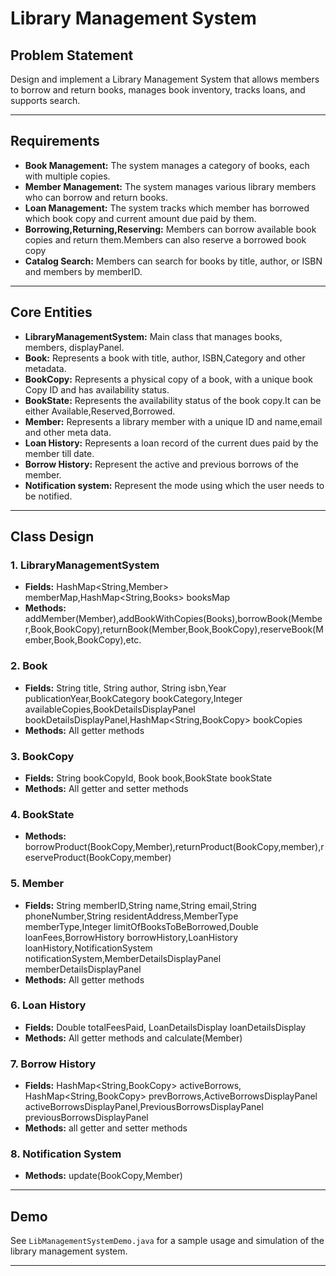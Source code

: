 # Library Management System 

## Problem Statement

Design and implement a Library Management System that allows members to borrow and return books, manages book inventory, tracks loans, and supports search.

---

## Requirements

- **Book Management:** The system manages a category of books, each with multiple copies.
- **Member Management:** The system manages various library members who can borrow and return books.
- **Loan Management:** The system tracks which member has borrowed which book copy and current amount due paid by them.
- **Borrowing,Returning,Reserving:** Members can borrow available book copies and return them.Members can also reserve a borrowed book copy
- **Catalog Search:** Members can search for books by title, author, or ISBN and members by memberID.

---

## Core Entities

- **LibraryManagementSystem:** Main class that manages books, members, displayPanel.
- **Book:** Represents a book with title, author, ISBN,Category and other metadata.
- **BookCopy:** Represents a physical copy of a book, with a unique book Copy ID and has availability status.
- **BookState:** Represents the availability status of the book copy.It can be either Available,Reserved,Borrowed.
- **Member:** Represents a library member with a unique ID and name,email and other meta data.
- **Loan History:** Represents a loan record of the current dues paid by the member till date.
- **Borrow History:** Represent the active and previous borrows of the member. 
- **Notification system:** Represent the mode using which the user needs to be notified.

---

## Class Design


### 1. LibraryManagementSystem
- **Fields:** HashMap<String,Member> memberMap,HashMap<String,Books> booksMap
- **Methods:** addMember(Member),addBookWithCopies(Books),borrowBook(Member,Book,BookCopy),returnBook(Member,Book,BookCopy),reserveBook(Member,Book,BookCopy),etc.

### 2. Book
- **Fields:** String title, String author, String isbn,Year publicationYear,BookCategory bookCategory,Integer availableCopies,BookDetailsDisplayPanel bookDetailsDisplayPanel,HashMap<String,BookCopy> bookCopies
- **Methods:** All getter methods

### 3. BookCopy
- **Fields:** String bookCopyId, Book book,BookState bookState
- **Methods:** All getter and setter methods

### 4. BookState
- **Methods:** borrowProduct(BookCopy,Member),returnProduct(BookCopy,member),reserveProduct(BookCopy,member)

### 5. Member
- **Fields:** String memberID,String name,String email,String phoneNumber,String residentAddress,MemberType memberType,Integer limitOfBooksToBeBorrowed,Double loanFees,BorrowHistory borrowHistory,LoanHistory loanHistory,NotificationSystem notificationSystem,MemberDetailsDisplayPanel memberDetailsDisplayPanel
- **Methods:** All getter methods

### 6. Loan History
- **Fields:** Double totalFeesPaid, LoanDetailsDisplay loanDetailsDisplay
- **Methods:** All getter methods and calculate(Member) 

### 7. Borrow History
- **Fields:** HashMap<String,BookCopy> activeBorrows, HashMap<String,BookCopy> prevBorrows,ActiveBorrowsDisplayPanel activeBorrowsDisplayPanel,PreviousBorrowsDisplayPanel previousBorrowsDisplayPanel
- **Methods:** all getter and setter methods

### 8. Notification System
- **Methods:**  update(BookCopy,Member)

---

## Demo

See `LibManagementSystemDemo.java` for a sample usage and simulation of the library management system.

---
